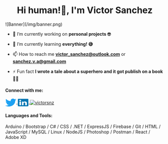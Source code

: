 <h1 align="center">Hi human!👋, I'm Victor Sanchez</h1>
![Banner](/img/banner.png)

- 🔭 I’m currently working on **personal projects 🤓**

- 🌱 I’m currently learning **everything! 😅**

- 📫 How to reach me **victor_sanchez@outlook.com** or **sanchez.v.a@gmail.com**

- ⚡ Fun fact **I wrote a tale about a superhero and it got publish on a book 🦸‍♂️**

<h4 align="left">Connect with me:</h4>
<p align="left">
    <a href="https://twitter.com/victorsnz89" target="blank">
        <img align="center" src="https://raw.githubusercontent.com/devicons/devicon/master/icons/twitter/twitter-original.svg" alt="victorsnz89" height="25" width="35" />
    </a>
    <a href="https://linkedin.com/in/victorsanchez89" target="blank">
        <img align="center" src="https://raw.githubusercontent.com/devicons/devicon/master/icons/linkedin/linkedin-original.svg" alt="victorsanchez89" height="25" width="35" />
    </a>
    <a href="https://instagram.com/victorsnz" target="blank">
        <img align="center" src="https://www.flaticon.es/svg/vstatic/svg/2111/2111463.svg?token=exp=1610685891~hmac=0540dbd7be0a48f782b3a78a1536f7c9" alt="victorsnz" height="25" width="35" />
    </a>
</p>

<h4 align="left">Languages and Tools:</h4>
<p align="left">
    Arduino / Bootstrap / C# / CSS / .NET / ExpressJS / Firebase / Git / HTML / JavaScript / MySQL / Linux / NodeJS / Photoshop / Postman / React / Adobe XD
</p>

